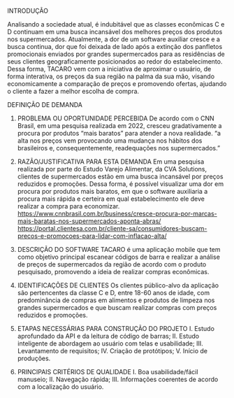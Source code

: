 INTRODUÇÃO

Analisando a sociedade atual, é indubitável que as classes econômicas C e D continuam em uma busca incansável dos melhores preços dos produtos nos supermercados. Atualmente, a dor de um software auxiliar cresce e a busca continua, dor que foi deixada de lado após a extinção dos panfletos promocionais enviados por grandes supermercados para as residências de seus clientes geograficamente posicionados ao redor do estabelecimento. Dessa forma, TACARO vem com a iniciativa de aproximar o usuário, de forma interativa, os preços da sua região na palma da sua mão, visando economicamente a comparação de preços e promovendo ofertas, ajudando o cliente a fazer a melhor escolha de compra.

DEFINIÇÃO DE DEMANDA

1.	PROBLEMA OU OPORTUNIDADE PERCEBIDA
De acordo com o CNN Brasil, em uma pesquisa realizada em 2022, cresceu gradativamente a procura por produtos “mais baratos” para atender a nova realidade.
“a alta nos preços vem provocando uma mudança nos hábitos dos brasileiros e, consequentemente, readequações nos supermercados.”

2.	RAZÃO/JUSTIFICATIVA PARA ESTA DEMANDA
Em uma pesquisa realizada por parte do Estudo Varejo Alimentar, da CVA Solutions, clientes de supermercados estão em uma busca incansável por preços reduzidos e promoções.
Dessa forma, é possível visualizar uma dor em procura por produtos mais baratos, em que o software auxiliaria a procura mais rápida e certeira em qual estabelecimento ele deve realizar a compra para economizar.
https://www.cnnbrasil.com.br/business/cresce-procura-por-marcas-mais-baratas-nos-supermercados-aponta-abras/
https://portal.clientesa.com.br/cliente-sa/consumidores-buscam-precos-e-promocoes-para-lidar-com-inflacao-alta/

3.	DESCRIÇÃO DO SOFTWARE
TACARO é uma aplicação mobile que tem como objetivo principal escanear códigos de barra e realizar a análise de preços de supermercados da região de acordo com o produto pesquisado, promovendo a ideia de realizar compras econômicas.

4.	IDENTIFICAÇÕES DE CLIENTES
Os clientes público-alvo da aplicação são pertencentes da classe C e D, entre 18-60 anos de idade, com predominância de compras em alimentos e produtos de limpeza nos grandes supermercados e que buscam realizar compras com preços reduzidos e promoções.

5.	ETAPAS NECESSÁRIAS PARA CONSTRUÇÃO DO PROJETO
I.	Estudo aprofundado da API e da leitura de código de barras;
II.	Estudo inteligente de abordagem ao usuário com telas e usabilidade;
III.	Levantamento de requisitos; 
IV.	Criação de protótipos;
V.	Início de produções.

6.	PRINCIPAIS CRITÉRIOS DE QUALIDADE
I.	Boa usabilidade/fácil manuseio;
II.	Navegação rápida;
III.	Informações coerentes de acordo com a localização do usuário.
